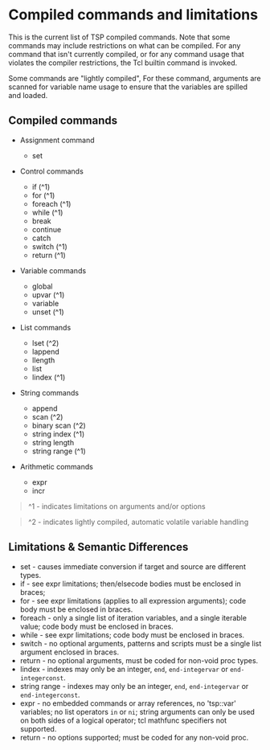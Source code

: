 # Compiled commands and limitations

This is the current list of TSP compiled commands.  Note that some commands
may include restrictions on what can be compiled.  For any command that
isn't currently compiled, or for any command usage that violates the
compiler restrictions, the Tcl builtin command is invoked.

Some commands are "lightly compiled", For these command, arguments are scanned
for variable name usage to ensure that the variables are spilled and loaded.

## Compiled commands

  * Assignment command
    * set

  * Control commands
    * if (^1)
    * for (^1)
    * foreach (^1)
    * while (^1)
    * break
    * continue
    * catch
    * switch (^1)
    * return (^1)

  * Variable commands
    * global
    * upvar (^1)
    * variable
    * unset (^1)

  * List commands
    * lset  (^2) 
    * lappend
    * llength
    * list
    * lindex (^1)

  * String commands
    * append
    * scan  (^2)
    * binary scan  (^2)
    * string index (^1)
    * string length
    * string range (^1)

  * Arithmetic commands
    * expr
    * incr
  
 > ^1 - indicates limitations on arguments and/or options

 > ^2 - indicates lightly compiled, automatic volatile variable handling


## Limitations & Semantic Differences

  * set - causes immediate conversion if target and source are different types.
  * if - see expr limitations; then/elsecode bodies must be enclosed in braces;
  * for - see expr limitations (applies to all expression arguments); code body must be 
    enclosed in braces. 
  * foreach - only a single list of iteration variables, and a single iterable value; code body must
    be enclosed in braces.
  * while - see expr limitations; code body must be enclosed in braces.
  * switch - no optional arguments, patterns and scripts must be a single list argument enclosed in braces.
  * return - no optional arguments, must be coded for non-void proc types.
  * lindex - indexes may only be an integer, `end`, `end-integervar` or `end-integerconst`.
  * string range - indexes may only be an integer, `end`, `end-integervar` or `end-integerconst`.
  * expr - no embedded commands or array references, no 'tsp::var' variables; no list operators `in` or `ni`;
    string arguments can only be used on both sides of a logical operator; tcl mathfunc specifiers not supported.
  * return - no options supported; must be coded for any non-void proc.

